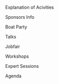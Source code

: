Explanation of Acivities

Sponsors Info

Boat Party

Talks

Jobfair

Workshops

Expert Sessions

Agenda
